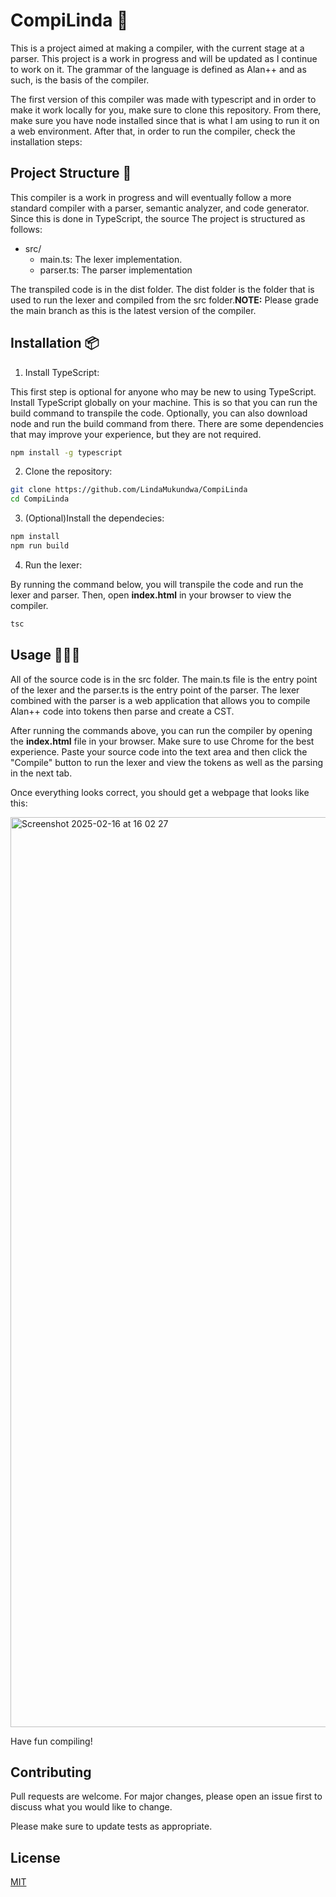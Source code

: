 # CompiLinda 🌺

This is a project aimed at making a compiler, with the current stage at a parser. This project is a work in progress and will be updated as I continue to work on it. The grammar of the language is defined as Alan++ and as such, is the basis of the compiler.

The first version of this compiler was made with typescript and in order to make it work locally for you, make sure to clone this repository. From there, make sure you have node installed since that is what I am using to run it on a web environment. After that, in order to run the compiler, check the installation steps:

## Project Structure 📂

This compiler is a work in progress and will eventually follow a more standard compiler with a parser, semantic analyzer, and code generator. Since this is done in TypeScript, the source The project is structured as follows:

- src/
  - main.ts: The lexer implementation.
  - parser.ts: The parser implementation

The transpiled code is in the dist folder. The dist folder is the folder that is used to run the lexer and compiled from the src folder.**NOTE:** Please grade the main branch as this is the latest version of the compiler.

## Installation 📦

1. Install TypeScript:

This first step is optional for anyone who may be new to using TypeScript. Install TypeScript globally on your machine. This is so that you can run the build command to transpile the code. Optionally, you can also download node and run the build command from there. There are some dependencies that may improve your experience, but they are not required.

```bash
npm install -g typescript
```

2. Clone the repository:

```bash
git clone https://github.com/LindaMukundwa/CompiLinda
cd CompiLinda
```

3. (Optional)Install the dependecies:

```bash
npm install
npm run build
```
4. Run the lexer:

By running the command below, you will transpile the code and run the lexer and parser. Then, open **index.html** in your browser to view the compiler.
```bash
tsc
```

## Usage 👩🏾‍💻

All of the source code is in the src folder. The main.ts file is the entry point of the lexer and the parser.ts is the entry point of the parser. The lexer combined with the parser is a web application that allows you to compile Alan++ code into tokens then parse and create a CST.

After running the commands above, you can run the compiler by opening the **index.html** file in your browser. Make sure to use Chrome for the best experience. Paste your source code into the text area and then click the "Compile" button to run the lexer and view the tokens as well as the parsing in the next tab. 

Once everything looks correct, you should get a webpage that looks like this:

<img width="1456" alt="Screenshot 2025-02-16 at 16 02 27" src="https://github.com/user-attachments/assets/bb604e10-ea7f-428e-aaa4-4148efb99581" />

Have fun compiling!

## Contributing

Pull requests are welcome. For major changes, please open an issue first
to discuss what you would like to change.

Please make sure to update tests as appropriate.

## License

[MIT](https://choosealicense.com/licenses/mit/)
